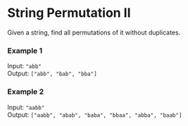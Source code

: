 # String Permutation II

Given a string, find all permutations of it without duplicates.

### Example 1

Input: `"abb"`  
Output: `["abb", "bab", "bba"]`

### Example 2

Input: `"aabb"`  
Output: `["aabb", "abab", "baba", "bbaa", "abba", "baab"]`